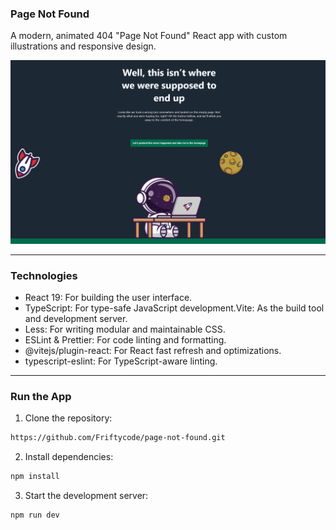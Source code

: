 ### **Page Not Found**

A modern, animated 404 "Page Not Found" React app with custom illustrations and responsive design.

![readme.png](src/assets/readme.png)


---

### **Technologies**

- React 19: For building the user interface.
- TypeScript: For type-safe JavaScript development.Vite: As the build tool and development server.
- Less: For writing modular and maintainable CSS.
- ESLint & Prettier: For code linting and formatting.
- @vitejs/plugin-react: For React fast refresh and optimizations.
- typescript-eslint: For TypeScript-aware linting.

---

### **Run the App**

1. Clone the repository:

```bash
https://github.com/Friftycode/page-not-found.git
```

2. Install dependencies:

```bash
npm install
```

3. Start the development server:

```bash
npm run dev
```
